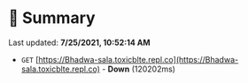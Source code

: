 # 📖 Summary
Last updated: **7/25/2021, 10:52:14 AM**

- `GET` [https://Bhadwa-sala.toxicblte.repl.co](https://Bhadwa-sala.toxicblte.repl.co) - **Down** (120202ms)
